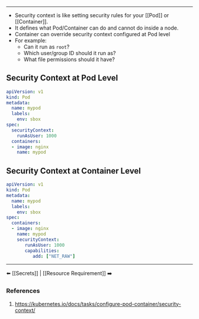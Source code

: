 
---
- Security context is like setting security rules for your [[Pod]] or [[Container]]. 
- It defines what Pod/Container can do and cannot do inside a node.
- Container can override security context configured at Pod level
- For example:
	- Can it run as `root`?    
	- Which user/group ID should it run as?
	- What file permissions should it have?

## Security Context at Pod Level

```yaml
apiVersion: v1
kind: Pod
metadata:
  name: mypod
  labels:
    env: sbox  
spec:
  securityContext:
	runAsUser: 1000
  containers:
  - image: nginx
    name: mypod
```

## Security Context at Container Level
```yaml
apiVersion: v1
kind: Pod
metadata:
  name: mypod
  labels:
    env: sbox
spec:
  containers:
  - image: nginx
    name: mypod
    securityContext:
	   runAsUser: 1000
	   capabilities:
		  add: ["NET_RAW"]
```

---
⬅️ [[Secrets]] | [[Resource Requirement]] ➡️
### References
1. https://kubernetes.io/docs/tasks/configure-pod-container/security-context/